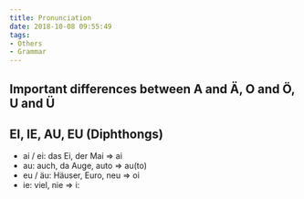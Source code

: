 ```yaml
---
title: Pronunciation
date: 2018-10-08 09:55:49
tags:
- Others
- Grammar
---
```

## Important differences between A and Ä, O and Ö, U and Ü
## EI, IE, AU, EU (Diphthongs)

* ai / ei: das Ei, der Mai => ai
* au: auch, da Auge, auto => au(to)
* eu / äu: Häuser, Euro, neu => oi
* ie: viel, nie => i: